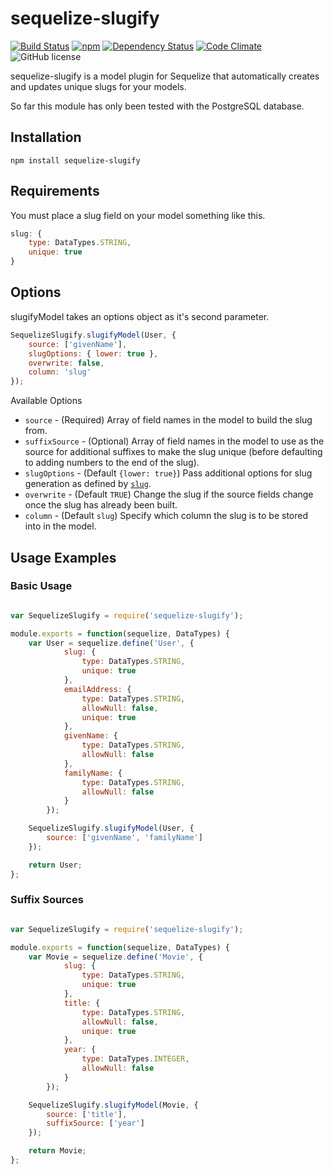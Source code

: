 # sequelize-slugify

[![Build Status](https://travis-ci.org/jarrodconnolly/sequelize-slugify.svg?branch=master)](https://travis-ci.org/jarrodconnolly/sequelize-slugify) [![npm](https://img.shields.io/npm/v/sequelize-slugify.svg)](https://www.npmjs.com/package/sequelize-slugify) [![Dependency Status](https://david-dm.org/jarrodconnolly/sequelize-slugify.svg)](https://david-dm.org/jarrodconnolly/sequelize-slugify) [![Code Climate](https://codeclimate.com/github/jarrodconnolly/sequelize-slugify/badges/gpa.svg)](https://codeclimate.com/github/jarrodconnolly/sequelize-slugify) ![GitHub license](https://img.shields.io/github/license/jarrodconnolly/sequelize-slugify.svg)

sequelize-slugify is a model plugin for Sequelize that automatically creates and updates unique slugs for your models.

So far this module has only been tested with the PostgreSQL database.

## Installation

`npm install sequelize-slugify`

## Requirements

You must place a slug field on your model something like this.

```javascript
slug: {
    type: DataTypes.STRING,
    unique: true
}
```
## Options

slugifyModel takes an options object as it's second parameter.

```javascript
SequelizeSlugify.slugifyModel(User, {
    source: ['givenName'],
    slugOptions: { lower: true },
    overwrite: false,
    column: 'slug'
});

```
Available Options

- `source` - (Required) Array of field names in the model to build the slug from.
- `suffixSource` - (Optional) Array of field names in the model to use as the source for additional suffixes to make the slug unique (before defaulting to adding numbers to the end of the slug).
- `slugOptions` - (Default `{lower: true}`) Pass additional options for slug generation as defined by [`slug`](https://github.com/dodo/node-slug).
- `overwrite` - (Default `TRUE`) Change the slug if the source fields change once the slug has already been built.
- `column` - (Default `slug`) Specify which column the slug is to be stored into in the model.

## Usage Examples

### Basic Usage

```javascript

var SequelizeSlugify = require('sequelize-slugify');

module.exports = function(sequelize, DataTypes) {
    var User = sequelize.define('User', {
            slug: {
                type: DataTypes.STRING,
                unique: true
            },
            emailAddress: {
                type: DataTypes.STRING,
                allowNull: false,
                unique: true
            },
            givenName: {
                type: DataTypes.STRING,
                allowNull: false
            },
            familyName: {
                type: DataTypes.STRING,
                allowNull: false
            }
        });

    SequelizeSlugify.slugifyModel(User, {
        source: ['givenName', 'familyName']
    });

    return User;
};

```

### Suffix Sources

```javascript

var SequelizeSlugify = require('sequelize-slugify');

module.exports = function(sequelize, DataTypes) {
    var Movie = sequelize.define('Movie', {
            slug: {
                type: DataTypes.STRING,
                unique: true
            },
            title: {
                type: DataTypes.STRING,
                allowNull: false,
                unique: true
            },
            year: {
                type: DataTypes.INTEGER,
                allowNull: false
            }
        });

    SequelizeSlugify.slugifyModel(Movie, {
        source: ['title'],
        suffixSource: ['year']
    });

    return Movie;
};

```

